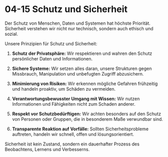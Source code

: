 # 04-15 Schutz und Sicherheit

Der Schutz von Menschen, Daten und Systemen hat höchste Priorität. Sicherheit verstehen wir nicht nur technisch, sondern auch ethisch und sozial.

Unsere Prinzipien für Schutz und Sicherheit:

1. **Schutz der Privatsphäre:** Wir respektieren und wahren den Schutz persönlicher Daten und Informationen.

2. **Sichere Systeme:** Wir setzen alles daran, unsere Strukturen gegen Missbrauch, Manipulation und unbefugten Zugriff abzusichern.

3. **Minimierung von Risiken:** Wir erkennen mögliche Gefahren frühzeitig und handeln proaktiv, um Schäden zu vermeiden.

4. **Verantwortungsbewusster Umgang mit Wissen:** Wir nutzen Informationen und Fähigkeiten nicht zum Schaden anderer.

5. **Respekt vor Schutzbedürftigen:** Wir achten besonders auf den Schutz von Personen oder Gruppen, die in besonderem Maße verwundbar sind.

6. **Transparente Reaktion auf Vorfälle:** Sollten Sicherheitsprobleme auftreten, handeln wir schnell, offen und lösungsorientiert.

Sicherheit ist kein Zustand, sondern ein dauerhafter Prozess des Beobachtens, Lernens und Verbesserns.